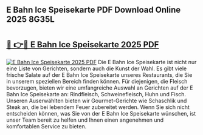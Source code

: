 ## E Bahn Ice Speisekarte PDF Download Online 2025 8G35L

# <h2><a href="http://gcc58r.nevu.top/?p=E+Bahn+Ice+Speisekarte">🔗 👉🔴 E Bahn Ice Speisekarte 2025 PDF</a></h2>

[![E Bahn Ice Speisekarte 2025 PDF](https://i.imgur.com/dBaPXMq.png)](http://gcc58r.nevu.top/?p=E+Bahn+Ice+Speisekarte)
Die E Bahn Ice Speisekarte ist nicht nur eine Liste von Gerichten, sondern auch die Kunst der Wahl. Es gibt viele frische Salate auf der E Bahn Ice Speisekarte unseres Restaurants, die Sie in unserem speziellen Bereich finden können. Für diejenigen, die Fleisch bevorzugen, bieten wir eine umfangreiche Auswahl an Gerichten auf der E Bahn Ice Speisekarte an: Rindfleisch, Schweinefleisch, Huhn und Fisch. Unseren Auserwählten bieten wir Gourmet-Gerichte wie Schaschlik und Steak an, die bei lebendem Feuer zubereitet werden. Wenn Sie sich nicht entscheiden können, was Sie von der E Bahn Ice Speisekarte wünschen, ist unser Team bereit zu helfen und Ihnen einen angenehmen und komfortablen Service zu bieten.
